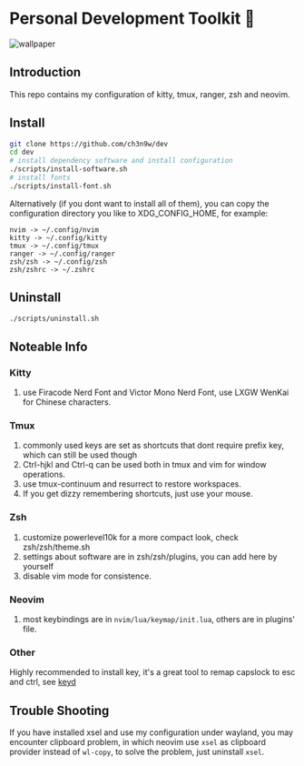 # Personal Development Toolkit 📡

![wallpaper](./wallpaper.png)

## Introduction

This repo contains my configuration of kitty, tmux, ranger, zsh and neovim.

## Install

```bash
git clone https://github.com/ch3n9w/dev
cd dev
# install dependency software and install configuration
./scripts/install-software.sh
# install fonts
./scripts/install-font.sh
```

Alternatively (if you dont want to install all of them), you can copy the configuration directory you like to XDG_CONFIG_HOME, for example:

```
nvim -> ~/.config/nvim
kitty -> ~/.config/kitty
tmux -> ~/.config/tmux
ranger -> ~/.config/ranger
zsh/zsh -> ~/.config/zsh
zsh/zshrc -> ~/.zshrc
```

## Uninstall

```bash
./scripts/uninstall.sh
```

## Noteable Info

### Kitty

1. use Firacode Nerd Font and Victor Mono Nerd Font, use LXGW WenKai for Chinese characters.

### Tmux

1. commonly used keys are set as shortcuts that dont require prefix key, which can still be used though
2. Ctrl-hjkl and Ctrl-q can be used both in tmux and vim for window operations.
3. use tmux-continuum and resurrect to restore workspaces.
4. If you get dizzy remembering shortcuts, just use your mouse.

### Zsh

1. customize powerlevel10k for a more compact look, check zsh/zsh/theme.sh
2. settings about software are in zsh/zsh/plugins, you can add here by yourself
3. disable vim mode for consistence.

### Neovim

1. most keybindings are in `nvim/lua/keymap/init.lua`, others are in plugins' file.

### Other

Highly recommended to install key, it's a great tool to remap capslock to esc and ctrl, see [keyd](https://github.com/rvaiya/keyd)

## Trouble Shooting

If you have installed xsel and use my configuration under wayland, you may encounter clipboard problem, in which neovim use `xsel` as clipboard provider instead of `wl-copy`, to solve the problem, just uninstall `xsel`.
